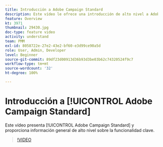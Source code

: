 ```yaml
---
title: Introducción a Adobe Campaign Standard
description: Este vídeo le ofrece una introducción de alto nivel a Adobe Campaign Standard.
feature: Overview
kt: 3971
thumbnail: 29430.jpg
doc-type: feature video
activity: understand
team: PMM
exl-id: 8058722e-27e2-43e2-bf60-e3d99ce90a5d
role: User, Admin, Developer
level: Beginner
source-git-commit: 89df23d00913d36b93d3be03b62c74320524f9c7
workflow-type: tm+mt
source-wordcount: '32'
ht-degree: 100%

---
```


# Introducción a [!UICONTROL Adobe Campaign Standard]

Este vídeo presenta [!UICONTROL Adobe Campaign Standard] y proporciona información general de alto nivel sobre la funcionalidad clave.

>[!VIDEO](https://video.tv.adobe.com/v/29430?quality=12&learn=on)
